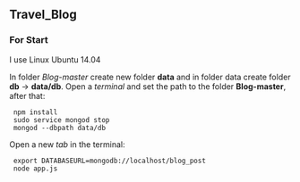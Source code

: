 ## Travel_Blog

### For Start
I use Linux Ubuntu 14.04

In folder *Blog-master* create new folder **data** and in folder data create folder **db** -> **data/db**. Open a *terminal* and set the path to the folder **Blog-master**, after that:
```
 npm install
 sudo service mongod stop
 mongod --dbpath data/db
```
Open a new *tab* in the terminal:
```
 export DATABASEURL=mongodb://localhost/blog_post
 node app.js
```
